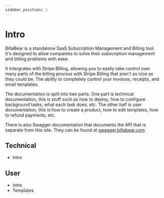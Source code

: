 ```yaml
---
sidebar_position: 1
---
```


# Intro

BillaBear is a standalone SaaS Subscription Management and Billing tool. It's designed to allow companies to solve their subscription management and billing problems with ease.

It intergrates with Stripe Billing, allowing you to easily take control over many parts of the billing process with Stripe Billing that aren't as nice as they could be. The ability to completely control your invoices, receipts, and email templates.

The documentation is split into two parts. One part is technical documentation, this is stuff such as how to deploy, how to configure background tasks, what each task does, etc. The other half is user documentation, this is how to create a product, how to edit templates, how to refund payments, etc.

There is also Swagger documentation that documents the API that is separate from this site. They can be found at [swagger.billabear.com](https://swagger.billabear.com).

## Technical

* Intro


## User

* Intro
* Templates